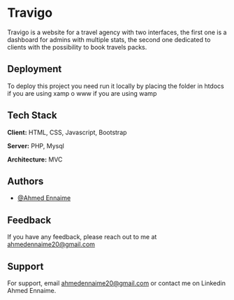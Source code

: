 
# Travigo

Travigo is a website for a travel agency with two interfaces, the first one is a dashboard for admins with multiple stats, the second one dedicated to clients with the possibility to book travels packs.


## Deployment

To deploy this project you need run it locally by placing the folder in htdocs if you are using xamp o www if you are using wamp



## Tech Stack

**Client:** HTML, CSS, Javascript, Bootstrap

**Server:** PHP, Mysql

**Architecture:** MVC


## Authors

- [@Ahmed Ennaime](https://www.linkedin.com/in/ahmed-ennaime-731171225/)


## Feedback

If you have any feedback, please reach out to me at ahmedennaime20@gmail.com

## Support

For support, email ahmedennaime20@gmail.com or contact me on Linkedin Ahmed Ennaime.


